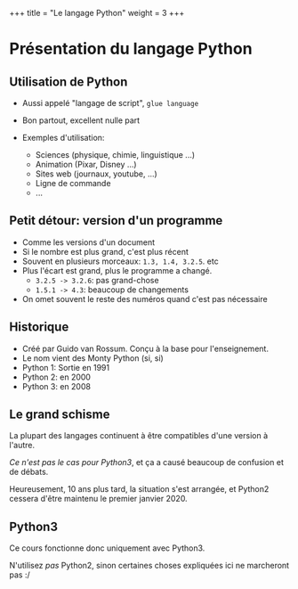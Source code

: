 +++
title = "Le langage Python"
weight = 3
+++

# Présentation du langage Python

## Utilisation de Python

* Aussi appelé "langage de script", `glue language`

* Bon partout, excellent nulle part

* Exemples d'utilisation:

    * Sciences (physique, chimie, linguistique ...)
    * Animation (Pixar, Disney ...)
    * Sites web (journaux, youtube, ...)
    * Ligne de commande
    * ...

## Petit détour: version d'un programme

* Comme les versions d'un document
* Si le nombre est plus grand, c'est plus récent
* Souvent en plusieurs morceaux: `1.3, 1.4, 3.2.5`. etc
* Plus l'écart est grand, plus le programme a changé.
    * `3.2.5 -> 3.2.6`: pas grand-chose
    * `1.5.1 -> 4.3`: beaucoup de changements
* On omet souvent le reste des numéros quand c'est pas nécessaire

## Historique

* Créé par Guido van Rossum. Conçu à la base pour l'enseignement.
* Le nom vient des Monty Python (si, si)
* Python 1: Sortie en 1991
* Python 2: en 2000
* Python 3: en 2008

## Le grand schisme

La plupart des langages continuent à être compatibles d'une version à l'autre.

*Ce n'est pas le cas pour Python3*, et ça a causé beaucoup de confusion et de débats.

Heureusement, 10 ans plus tard, la situation s'est arrangée, et Python2 cessera d'être maintenu le premier janvier 2020.

## Python3

Ce cours fonctionne donc uniquement avec Python3.

N'utilisez *pas* Python2, sinon certaines choses expliquées ici ne marcheront pas :/


